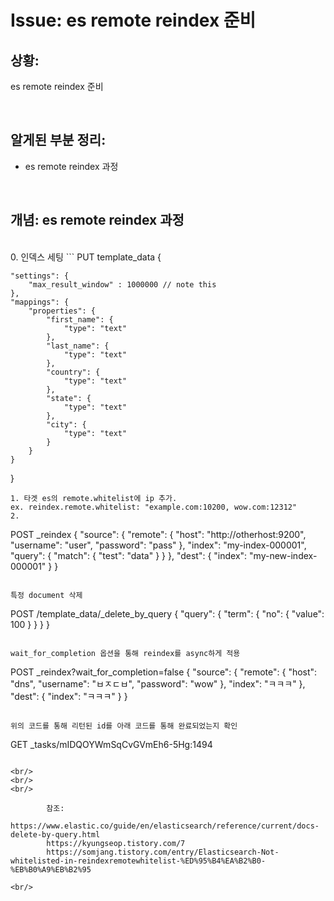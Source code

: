 <!--
author: Dailyscat
purpose: issue arrange
rules:
 (1) 헤더와 문단사이
    <br/>
    <br/>
 (2) 코드가 작성되는 부분은 >로 정리
 (3) 참조는 해당 내용 바로 아래
    <br/>
    <br/>
 (4) 명령어는 bold
 (5) 방안은 ## 안의 과정은 ###
-->

# Issue: es remote reindex 준비

## 상황:
 es remote reindex 준비

<br/>

## 알게된 부분 정리:

-  es remote reindex 과정

<br/>

## 개념: es remote reindex 과정

<br/>
  0. 인덱스 세팅
  ```
  PUT template_data {

    "settings": {
        "max_result_window" : 1000000 // note this
    },
    "mappings": {
        "properties": {
            "first_name": {
                "type": "text"
            },
            "last_name": {
                "type": "text"
            },
            "country": {
                "type": "text"
            },
            "state": {
                "type": "text"
            },
            "city": {
                "type": "text"
            }
        }
    }
}

  ```
  1. 타겟 es의 remote.whitelist에 ip 추가.
  ex. reindex.remote.whitelist: "example.com:10200, wow.com:12312"
  2. 
  ```
  POST _reindex
{
  "source": {
    "remote": {
      "host": "http://otherhost:9200",
      "username": "user",
      "password": "pass"
    },
    "index": "my-index-000001",
    "query": {
      "match": {
        "test": "data"
      }
    }
  },
  "dest": {
    "index": "my-new-index-000001"
  }
}
  ```

특정 document 삭제
  ```
  POST /template_data/_delete_by_query
    {
    "query": {
        "term": {
        "no": {
            "value": 100
        }
        }
    }
    }
  ```

wait_for_completion 옵션을 통해 reindex를 async하게 적용
```
POST _reindex?wait_for_completion=false
{
  "source": {
    "remote": {
      "host": "dns",
      "username": "ㅂㅈㄷㅂ",
      "password": "wow"
    },
    "index": "ㅋㅋㅋ"
  },
  "dest": {
    "index": "ㅋㅋㅋ"
  }
}
```

위의 코드를 통해 리턴된 id를 아래 코드를 통해 완료되었는지 확인

```
GET _tasks/mIDQOYWmSqCvGVmEh6-5Hg:1494
```

<br/>
<br/>
<br/>

        참조:
        https://www.elastic.co/guide/en/elasticsearch/reference/current/docs-delete-by-query.html
        https://kyungseop.tistory.com/7
        https://somjang.tistory.com/entry/Elasticsearch-Not-whitelisted-in-reindexremotewhitelist-%ED%95%B4%EA%B2%B0-%EB%B0%A9%EB%B2%95

<br/>
